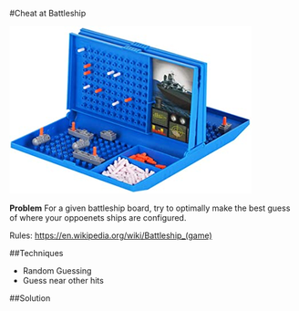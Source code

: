 #Cheat at Battleship

![Battleship board game](battleship.jpg)

**Problem** For a given battleship board, try to optimally make the best guess of where your oppoenets ships are configured.

Rules: https://en.wikipedia.org/wiki/Battleship_(game)

##Techniques
- Random Guessing
- Guess near other hits

##Solution


